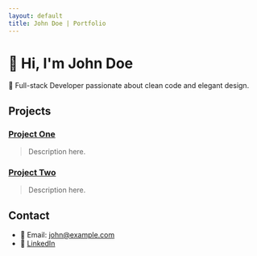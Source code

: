```yaml
---
layout: default
title: John Doe | Portfolio
---
```


# 👋 Hi, I'm John Doe

🎯 Full-stack Developer passionate about clean code and elegant design.

## Projects

### [Project One](https://github.com/john-dev/project1)
> Description here.

### [Project Two](https://github.com/john-dev/project2)
> Description here.

## Contact
- 📧 Email: john@example.com
- 🔗 [LinkedIn](https://linkedin.com/in/johndoe)
